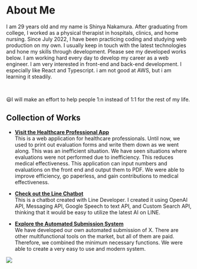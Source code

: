 <h1>
  About Me
</h1>

<p>
I am 29 years old and my name is Shinya Nakamura. After graduating from college, I worked as a physical therapist in hospitals, clinics, and home nursing.
Since July 2022, I have been practicing coding and studying web production on my own. I usually keep in touch with the latest technologies and hone my skills through development.
Please see my developed works below.
I am working hard every day to develop my career as a web engineer.
I am very interested in front-end and back-end development. I especially like React and Typescript. i am not good at AWS, but i am learning it steadily.</p>
</br>
<p>
😃I will make an effort to help people 1:n instead of 1:1 for the rest of my life.
</p>

## Collection of Works

- **[Visit the Healthcare Professional App](https://assessment-pdf-app.com)**  
  This is a web application for healthcare professionals. Until now, we used to print out evaluation forms and write them down as we went along. This was an inefficient situation. We have seen situations where evaluations were not performed due to inefficiency. This reduces medical effectiveness. This application can input numbers and evaluations on the front end and output them to PDF. We were able to improve efficiency, go paperless, and gain contributions to medical effectiveness.

- **[Check out the Line Chatbot](https://lin.ee/nmc0hnJ)**  
  This is a chatbot created with Line Developer. I created it using OpenAI API, Messaging API, Google Speech to text API, and Custom Search API, thinking that it would be easy to utilize the latest AI on LINE.

- **[Explore the Automated Submission System](https://x-app-7ede8bdeaf64.herokuapp.com)**  
  We have developed our own automated submission of X. There are other multifunctional tools on the market, but all of them are paid. Therefore, we combined the minimum necessary functions. We were able to create a very easy to use and modern system.







![](https://github-readme-stats.vercel.app/api/top-langs?username=mpnakamura)
